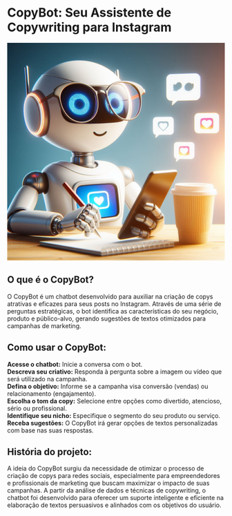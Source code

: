 # CopyBot: Seu Assistente de Copywriting para Instagram
<p align="center">
  <img src="_e6c9630f-dcc9-40af-8324-de96330a7539.jpeg" />
</p>

## O que é o CopyBot?
O CopyBot é um chatbot desenvolvido para auxiliar na criação de copys atrativas e eficazes para seus posts no Instagram. Através de uma série de perguntas estratégicas, o bot identifica as características do seu negócio, produto e público-alvo, gerando sugestões de textos otimizados para campanhas de marketing.
## Como usar o CopyBot:
**Acesse o chatbot:** Inicie a conversa com o bot.<br>
**Descreva seu criativo:** Responda à pergunta sobre a imagem ou vídeo que será utilizado na campanha.<br>
**Defina o objetivo:** Informe se a campanha visa conversão (vendas) ou relacionamento (engajamento).<br>
**Escolha o tom da copy:** Selecione entre opções como divertido, atencioso, sério ou profissional.<br>
**Identifique seu nicho:** Especifique o segmento do seu produto ou serviço.<br>
**Receba sugestões:** O CopyBot irá gerar opções de textos personalizadas com base nas suas respostas.<br>
## História do projeto:
A ideia do CopyBot surgiu da necessidade de otimizar o processo de criação de copys para redes sociais, especialmente para empreendedores e profissionais de marketing que buscam maximizar o impacto de suas campanhas. A partir da análise de dados e técnicas de copywriting, o chatbot foi desenvolvido para oferecer um suporte inteligente e eficiente na elaboração de textos persuasivos e alinhados com os objetivos do usuário.
